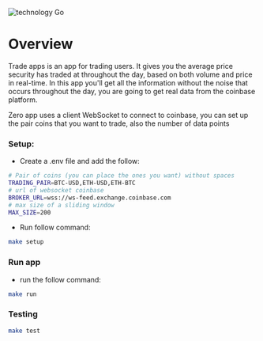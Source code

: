 

![technology Go](https://img.shields.io/badge/go-1.17+-blue.svg)

# Overview
Trade apps is an app for trading users. It gives you the average price security has traded at throughout the day, based on both volume and price in real-time.
In this app you'll get all the information without the noise that occurs throughout the day, you are going to get real data from the coinbase platform.

Zero app uses a client WebSocket to connect to coinbase, you can set up the pair coins that you want to trade, also the number of data points





### Setup:

- Create a .env file and add the follow:
~~~bash
# Pair of coins (you can place the ones you want) without spaces
TRADING_PAIR=BTC-USD,ETH-USD,ETH-BTC
# url of websocket coinbase
BROKER_URL=wss://ws-feed.exchange.coinbase.com
# max size of a sliding window
MAX_SIZE=200
~~~

- Run follow command:
~~~bash
make setup
~~~


### Run app


- run the follow command:
~~~bash
make run
~~~

### Testing

~~~bash
make test
~~~
